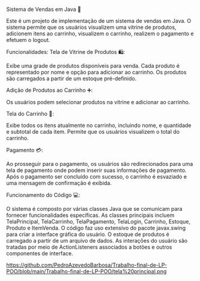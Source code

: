 Sistema de Vendas em Java 🛒

Este é um projeto de implementação de um sistema de vendas em Java.
O sistema permite que os usuários visualizem uma vitrine de produtos, adicionem itens ao carrinho, visualizem o carrinho, realizem o pagamento e efetuem o logout.

Funcionalidades:
Tela de Vitrine de Produtos 🛍️:

Exibe uma grade de produtos disponíveis para venda.
Cada produto é representado por  nome e opção para adicionar ao carrinho.
Os produtos são carregados a partir de um estoque pré-definido.

Adição de Produtos ao Carrinho ➕:

Os usuários podem selecionar produtos na vitrine e adicionar ao carrinho.

Tela do Carrinho 🛒:

Exibe todos os itens atualmente no carrinho, incluindo nome, e quantidade e subtotal de cada item.
Permite que os usuários visualizem o total do carrinho.

Pagamento 💳:

Ao prosseguir para o pagamento, os usuários são redirecionados para uma tela de pagamento onde podem inserir suas informações de pagamento.
Após o pagamento ser concluído com sucesso, o carrinho é esvaziado e uma mensagem de confirmação é exibida.

Funcionamento do Código 💻:

O sistema é composto por várias classes Java que se comunicam para fornecer funcionalidades específicas.
As classes principais incluem TelaPrincipal, TelaCarrinho, TelaPagamento, TelaLogin, Carrinho, Estoque, Produto e ItemVenda.
O código faz uso extensivo do pacote javax.swing para criar a interface gráfica do usuário.
O estoque de produtos é carregado a partir de um arquivo de dados.
As interações do usuário são tratadas por meio de ActionListeners associados a botões e outros componentes de interface.

https://github.com/PedroAzevedoBarbosa/Trabalho-final-de-LP-POO/blob/main/Trabalho-final-de-LP-POO/tela%20principal.png

